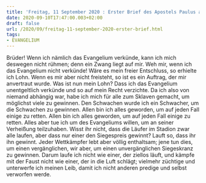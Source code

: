 ```yaml
---
title: 'Freitag, 11 September 2020 : Erster Brief des Apostels Paulus an die Korinther 9,16-19.22b-27.'
date: 2020-09-10T17:47:00.003+02:00
draft: false
url: /2020/09/freitag-11-september-2020-erster-brief.html
tags: 
- EVANGELIUM
---
```


Brüder! Wenn ich nämlich das Evangelium verkünde, kann ich mich deswegen nicht rühmen; denn ein Zwang liegt auf mir. Weh mir, wenn ich das Evangelium nicht verkünde! Wäre es mein freier Entschluss, so erhielte ich Lohn. Wenn es mir aber nicht freisteht, so ist es ein Auftrag, der mir anvertraut wurde. Was ist nun mein Lohn? Dass ich das Evangelium unentgeltlich verkünde und so auf mein Recht verzichte. Da ich also von niemand abhängig war, habe ich mich für alle zum Sklaven gemacht, um möglichst viele zu gewinnen. Den Schwachen wurde ich ein Schwacher, um die Schwachen zu gewinnen. Allen bin ich alles geworden, um auf jeden Fall einige zu retten. Allen bin ich alles geworden, um auf jeden Fall einige zu retten. Alles aber tue ich um des Evangeliums willen, um an seiner Verheißung teilzuhaben. Wisst ihr nicht, dass die Läufer im Stadion zwar alle laufen, aber dass nur einer den Siegespreis gewinnt? Lauft so, dass ihr ihn gewinnt. Jeder Wettkämpfer lebt aber völlig enthaltsam; jene tun dies, um einen vergänglichen, wir aber, um einen unvergänglichen Siegeskranz zu gewinnen. Darum laufe ich nicht wie einer, der ziellos läuft, und kämpfe mit der Faust nicht wie einer, der in die Luft schlägt; vielmehr züchtige und unterwerfe ich meinen Leib, damit ich nicht anderen predige und selbst verworfen werde.